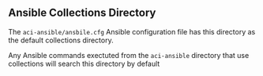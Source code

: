 ## Ansible Collections Directory

The `aci-ansible/ansbile.cfg` Ansible configuration file has this directory as the default collections directory.

Any Ansible commands exectuted from the `aci-ansible` directory that use collections will search this directory by default